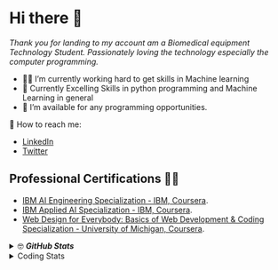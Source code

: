# Hi there 🥸

*Thank you for landing to my account am a Biomedical equipment Technology Student. Passionately loving the technology especially the computer programming.*


- 💪🏿 I’m currently working hard to get skills in Machine learning
- 🧠 Currently Excelling Skills in python programming and Machine Learning in general
- 🤝 I’m available for any programming opportunities.


💬 How to reach me: 
* [LinkedIn](https://www.linkedin.com/in/hirwa-nshuti/)  
* [Twitter](https://twitter.com/__hirwa)

## Professional Certifications ✍🏿

* [IBM AI Engineering Specialization - IBM, Coursera](https://www.coursera.org/account/accomplishments/specialization/certificate/LZ8XCQESLPC9).
* [IBM Applied AI Specialization - IBM, Coursera](https://www.coursera.org/account/accomplishments/specialization/certificate/P9YCBCQGVKS5).
* [Web Design for Everybody: Basics of Web Development & Coding Specialization - University of Michigan, Coursera](https://www.coursera.org/account/accomplishments/specialization/certificate/HCGWF63TF5MJ).

<details>
  <summary> 🤓 <b><i>GitHub Stats</i></b></summary>
  <img src="https://github-readme-stats.vercel.app/api?username=hirwa-nshuti&show_icons=true&theme=Minima" alt="Darsh Shah GitHub Stats" />
</details> 

<details>
  <summary>Coding Stats</summary>
<a href="https://github.com/hirwa-nshuti/github-readme-stats">
<img align="center" src="https://github-readme-stats.anuraghazra1.vercel.app/api/top-langs/?username=hirwa-nshuti&layout=compact&theme=blue-green" />
</a>
  
</details> 
